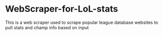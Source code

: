 # WebScraper-for-LoL-stats
This is a web scraper used to scrape popular league database websites to pull stats and champ info based on input
